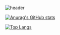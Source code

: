 ![header](https://capsule-render.vercel.app/api?type=waving&color=auto&height=330&section=header&text=Jinwook's%20Github🚀&fontSize=90)

[![Anurag's GitHub stats](https://github-readme-stats.vercel.app/api?username=jinwook-song&show_icons=true&theme=radical)](https://github.com/anuraghazra/github-readme-stats)

[![Top Langs](https://github-readme-stats.vercel.app/api/top-langs/?username=jinwook-song&layout=compact&theme=radical&langs_count=5)](https://github.com/anuraghazra/github-readme-stats)
